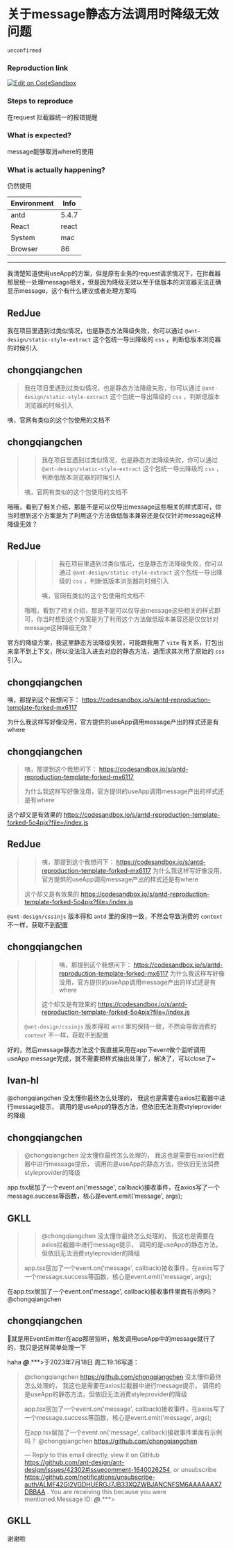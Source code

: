 # 关于message静态方法调用时降级无效问题

`unconfirmed`

### Reproduction link

[![Edit on CodeSandbox](https://codesandbox.io/static/img/play-codesandbox.svg)](https://codesandbox.io/s/s53b1i)

### Steps to reproduce

在request 拦截器统一的报错提醒

### What is expected?

message能够取消where的使用

### What is actually happening?

仍然使用

| Environment | Info  |
| ----------- | ----- |
| antd        | 5.4.7 |
| React       | react |
| System      | mac   |
| Browser     | 86    |

---

我清楚知道使用useApp的方案，但是原有业务的request请求情况下，在拦截器那层统一处理message相关，但是因为降级无效以至于低版本的浏览器无法正确显示message，这个有什么建议或者处理方案吗

<!-- generated by ant-design-issue-helper. DO NOT REMOVE -->

## RedJue

我在项目里遇到过类似情况，也是静态方法降级失败，你可以通过 `@ant-design/static-style-extract` 这个包统一导出降级的 `css` ，判断低版本浏览器的时候引入

## chongqiangchen

> 我在项目里遇到过类似情况，也是静态方法降级失败，你可以通过 `@ant-design/static-style-extract` 这个包统一导出降级的 `css` ，判断低版本浏览器的时候引入

咦，官网有类似的这个包使用的文档不

## chongqiangchen

> > 我在项目里遇到过类似情况，也是静态方法降级失败，你可以通过 `@ant-design/static-style-extract` 这个包统一导出降级的 `css` ，判断低版本浏览器的时候引入
>
> 咦，官网有类似的这个包使用的文档不

哦哦，看到了相关介绍，那是不是可以仅导出message这些相关的样式即可，你当时想到这个方案是为了利用这个方法做低版本兼容还是仅仅针对message这种降级无效？

## RedJue

> > > 我在项目里遇到过类似情况，也是静态方法降级失败，你可以通过 `@ant-design/static-style-extract` 这个包统一导出降级的 `css` ，判断低版本浏览器的时候引入
> >
> > 咦，官网有类似的这个包使用的文档不
>
> 哦哦，看到了相关介绍，那是不是可以仅导出message这些相关的样式即可，你当时想到这个方案是为了利用这个方法做低版本兼容还是仅仅针对message这种降级无效？

官方的降级方案，我这里静态方法降级失败，可能跟我用了 `vite` 有关系，打包出来拿不到上下文，所以没法注入进去对应的静态方法，退而求其次用了原始的 `css` 引入。

## chongqiangchen

咦，那提到这个我想问下：
https://codesandbox.io/s/antd-reproduction-template-forked-mx6117

为什么我这样写好像没用，官方提供的useApp调用message产出的样式还是有where

## chongqiangchen

> 咦，那提到这个我想问下： https://codesandbox.io/s/antd-reproduction-template-forked-mx6117
>
> 为什么我这样写好像没用，官方提供的useApp调用message产出的样式还是有where

这个却又是有效果的
https://codesandbox.io/s/antd-reproduction-template-forked-5o4pjx?file=/index.js

## RedJue

> > 咦，那提到这个我想问下： https://codesandbox.io/s/antd-reproduction-template-forked-mx6117
> > 为什么我这样写好像没用，官方提供的useApp调用message产出的样式还是有where
>
> 这个却又是有效果的 https://codesandbox.io/s/antd-reproduction-template-forked-5o4pjx?file=/index.js

`@ant-design/cssinjs` 版本得和 `antd` 里的保持一致，不然会导致消费的 `context` 不一样，获取不到配置

## chongqiangchen

> > > 咦，那提到这个我想问下： https://codesandbox.io/s/antd-reproduction-template-forked-mx6117
> > > 为什么我这样写好像没用，官方提供的useApp调用message产出的样式还是有where
> >
> > 这个却又是有效果的 https://codesandbox.io/s/antd-reproduction-template-forked-5o4pjx?file=/index.js
>
> `@ant-design/cssinjs` 版本得和 `antd` 里的保持一致，不然会导致消费的 `context` 不一样，获取不到配置

好的，然后message静态方法这个我直接采用在app下event做个监听调用useApp message完成，就不需要把样式抽出处理了，解决了，可以close了~

## Ivan-hl

@chongqiangchen 没太懂你最终怎么处理的， 我这也是需要在axios拦截器中进行message提示， 调用的是useApp的静态方法，但依旧无法消费styleprovider的降级

## chongqiangchen

> @chongqiangchen 没太懂你最终怎么处理的， 我这也是需要在axios拦截器中进行message提示， 调用的是useApp的静态方法，但依旧无法消费styleprovider的降级

app.tsx层加了一个event.on('message', callback)接收事件，在axios写了一个message.success等函数，核心是event.emit('message', args);

## GKLL

> > @chongqiangchen 没太懂你最终怎么处理的， 我这也是需要在axios拦截器中进行message提示， 调用的是useApp的静态方法，但依旧无法消费styleprovider的降级
>
> app.tsx层加了一个event.on('message', callback)接收事件，在axios写了一个message.success等函数，核心是event.emit('message', args);

在app.tsx层加了一个event.on('message', callback)接收事件里面有示例吗？ @chongqiangchen

## chongqiangchen

🤔️就是用EventEmitter在app那层监听，触发调用useApp中的message就行了的，我只是这样简单处理一下

haha **_@_**.\*\*\*>于2023年7月18日 周二19:16写道：

> @chongqiangchen <https://github.com/chongqiangchen> 没太懂你最终怎么处理的，
> 我这也是需要在axios拦截器中进行message提示， 调用的是useApp的静态方法，但依旧无法消费styleprovider的降级
>
> app.tsx层加了一个event.on('message',
> callback)接收事件，在axios写了一个message.success等函数，核心是event.emit('message', args);
>
> 在app.tsx层加了一个event.on('message', callback)接收事件里面有示例吗？ @chongqiangchen
> <https://github.com/chongqiangchen>
>
> —
> Reply to this email directly, view it on GitHub
> <https://github.com/ant-design/ant-design/issues/42302#issuecomment-1640026254>,
> or unsubscribe
> <https://github.com/notifications/unsubscribe-auth/ALMF42GI2VGDHUERGJ7JB33XQZWBJANCNFSM6AAAAAAX7DBBAA>
> .
> You are receiving this because you were mentioned.Message ID:
> **_@_**.\*\*\*>

## GKLL

谢谢啦
